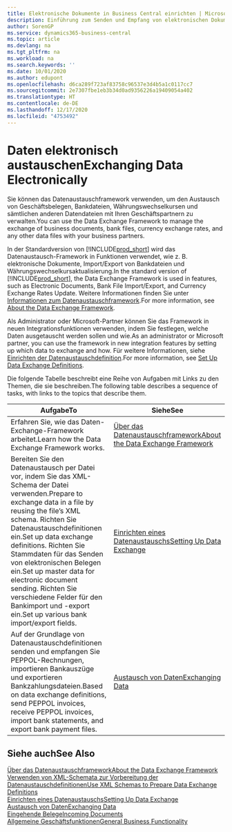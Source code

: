 ```yaml
---
title: Elektronische Dokumente in Business Central einrichten | Microsoft Docs
description: Einführung zum Senden und Empfang von elektronischen Dokumenten in Business Central.
author: SorenGP
ms.service: dynamics365-business-central
ms.topic: article
ms.devlang: na
ms.tgt_pltfrm: na
ms.workload: na
ms.search.keywords: ''
ms.date: 10/01/2020
ms.author: edupont
ms.openlocfilehash: d6ca289f723af83758c96537e3d4b5a1c0117cc7
ms.sourcegitcommit: 2e7307fbe1eb3b34d0ad9356226a19409054a402
ms.translationtype: HT
ms.contentlocale: de-DE
ms.lasthandoff: 12/17/2020
ms.locfileid: "4753492"
---
```

# <a name="exchanging-data-electronically"></a><span data-ttu-id="6f8d7-103">Daten elektronisch austauschen</span><span class="sxs-lookup"><span data-stu-id="6f8d7-103">Exchanging Data Electronically</span></span>
<span data-ttu-id="6f8d7-104">Sie können das Datenaustauschframework verwenden, um den Austausch von Geschäftsbelegen, Bankdateien, Währungswechselkursen und sämtlichen anderen Datendateien mit Ihren Geschäftspartnern zu verwalten.</span><span class="sxs-lookup"><span data-stu-id="6f8d7-104">You can use the Data Exchange Framework to manage the exchange of business documents, bank files, currency exchange rates, and any other data files with your business partners.</span></span>

<span data-ttu-id="6f8d7-105">In der Standardversion von [!INCLUDE[prod_short](includes/prod_short.md)] wird das Datenaustausch-Framework in Funktionen verwendet, wie z. B. elektronische Dokumente, Import/Export von Bankdateien und Währungswechselkursaktualisierung.</span><span class="sxs-lookup"><span data-stu-id="6f8d7-105">In the standard version of [!INCLUDE[prod_short](includes/prod_short.md)], the Data Exchange Framework is used in features, such as Electronic Documents, Bank File Import/Export, and Currency Exchange Rates Update.</span></span> <span data-ttu-id="6f8d7-106">Weitere Informationen finden Sie unter [Informationen zum Datenaustauschframework](across-about-the-data-exchange-framework.md).</span><span class="sxs-lookup"><span data-stu-id="6f8d7-106">For more information, see [About the Data Exchange Framework](across-about-the-data-exchange-framework.md).</span></span>

<span data-ttu-id="6f8d7-107">Als Administrator oder Microsoft-Partner können Sie das Framework in neuen Integrationsfunktionen verwenden, indem Sie festlegen, welche Daten ausgetauscht werden sollen und wie.</span><span class="sxs-lookup"><span data-stu-id="6f8d7-107">As an administrator or Microsoft partner, you can use the framework in new integration features by setting up which data to exchange and how.</span></span> <span data-ttu-id="6f8d7-108">Für weitere Informationen, siehe [Einrichten der Datenaustauschdefinition](across-how-to-set-up-data-exchange-definitions.md).</span><span class="sxs-lookup"><span data-stu-id="6f8d7-108">For more information, see [Set Up Data Exchange Definitions](across-how-to-set-up-data-exchange-definitions.md).</span></span>

<span data-ttu-id="6f8d7-109">Die folgende Tabelle beschreibt eine Reihe von Aufgaben mit Links zu den Themen, die sie beschreiben.</span><span class="sxs-lookup"><span data-stu-id="6f8d7-109">The following table describes a sequence of tasks, with links to the topics that describe them.</span></span>  

|<span data-ttu-id="6f8d7-110">Aufgabe</span><span class="sxs-lookup"><span data-stu-id="6f8d7-110">To</span></span>|<span data-ttu-id="6f8d7-111">Siehe</span><span class="sxs-lookup"><span data-stu-id="6f8d7-111">See</span></span>|  
|--------|---------|  
|<span data-ttu-id="6f8d7-112">Erfahren Sie, wie das Daten-Exchange-Framework arbeitet.</span><span class="sxs-lookup"><span data-stu-id="6f8d7-112">Learn how the Data Exchange Framework works.</span></span>|[<span data-ttu-id="6f8d7-113">Über das Datenaustauschframework</span><span class="sxs-lookup"><span data-stu-id="6f8d7-113">About the Data Exchange Framework</span></span>](across-about-the-data-exchange-framework.md)|  
|<span data-ttu-id="6f8d7-114">Bereiten Sie den Datenaustausch per Datei vor, indem Sie das XML-Schema der Datei verwenden.</span><span class="sxs-lookup"><span data-stu-id="6f8d7-114">Prepare to exchange data in a file by reusing the file’s XML schema.</span></span> <span data-ttu-id="6f8d7-115">Richten Sie Datenaustauschdefinitionen ein.</span><span class="sxs-lookup"><span data-stu-id="6f8d7-115">Set up data exchange definitions.</span></span> <span data-ttu-id="6f8d7-116">Richten Sie Stammdaten für das Senden von elektronischen Belegen ein.</span><span class="sxs-lookup"><span data-stu-id="6f8d7-116">Set up master data for electronic document sending.</span></span> <span data-ttu-id="6f8d7-117">Richten Sie verschiedene Felder für den Bankimport und -export ein.</span><span class="sxs-lookup"><span data-stu-id="6f8d7-117">Set up various bank import/export fields.</span></span>|[<span data-ttu-id="6f8d7-118">Einrichten eines Datenaustauschs</span><span class="sxs-lookup"><span data-stu-id="6f8d7-118">Setting Up Data Exchange</span></span>](across-set-up-data-exchange.md)|  
|<span data-ttu-id="6f8d7-119">Auf der Grundlage von Datenaustauschdefinitionen senden und empfangen Sie PEPPOL-Rechnungen, importieren Bankauszüge und exportieren Bankzahlungsdateien.</span><span class="sxs-lookup"><span data-stu-id="6f8d7-119">Based on data exchange definitions, send PEPPOL invoices, receive PEPPOL invoices, import bank statements, and export bank payment files.</span></span>|[<span data-ttu-id="6f8d7-120">Austausch von Daten</span><span class="sxs-lookup"><span data-stu-id="6f8d7-120">Exchanging Data</span></span>](across-exchange-data.md)|  

## <a name="see-also"></a><span data-ttu-id="6f8d7-121">Siehe auch</span><span class="sxs-lookup"><span data-stu-id="6f8d7-121">See Also</span></span>  
[<span data-ttu-id="6f8d7-122">Über das Datenaustauschframework</span><span class="sxs-lookup"><span data-stu-id="6f8d7-122">About the Data Exchange Framework</span></span>](across-about-the-data-exchange-framework.md)  
[<span data-ttu-id="6f8d7-123">Verwenden von XML-Schemata zur Vorbereitung der Datenaustauschdefinitionen</span><span class="sxs-lookup"><span data-stu-id="6f8d7-123">Use XML Schemas to Prepare Data Exchange Definitions</span></span>](across-how-to-use-xml-schemas-to-prepare-data-exchange-definitions.md)  
[<span data-ttu-id="6f8d7-124">Einrichten eines Datenaustauschs</span><span class="sxs-lookup"><span data-stu-id="6f8d7-124">Setting Up Data Exchange</span></span>](across-set-up-data-exchange.md)  
[<span data-ttu-id="6f8d7-125">Austausch von Daten</span><span class="sxs-lookup"><span data-stu-id="6f8d7-125">Exchanging Data</span></span>](across-exchange-data.md)  
[<span data-ttu-id="6f8d7-126">Eingehende Belege</span><span class="sxs-lookup"><span data-stu-id="6f8d7-126">Incoming Documents</span></span>](across-income-documents.md)  
[<span data-ttu-id="6f8d7-127">Allgemeine Geschäftsfunktionen</span><span class="sxs-lookup"><span data-stu-id="6f8d7-127">General Business Functionality</span></span>](ui-across-business-areas.md)
